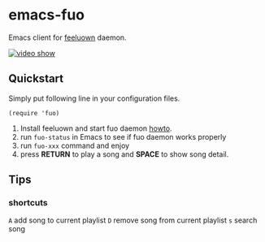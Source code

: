 # emacs-fuo
Emacs client for [feeluown](http://github.com/cosven/feeluown-core) daemon.

[![video show](http://img.youtube.com/vi/k1C0gCUiJqE/0.jpg)](https://youtu.be/k1C0gCUiJqE)

## Quickstart

Simply put following line in your configuration files.
```elisp
(require 'fuo)
```

1. Install feeluown and start fuo daemon [howto](https://github.com/cosven/feeluown-core#install).
2. run `fuo-status` in Emacs to see if fuo daemon works properly
3. run `fuo-xxx` command and enjoy
4. press **RETURN** to play a song and **SPACE** to show song detail.

## Tips

### shortcuts
`A` add song to current playlist
`D` remove song from current playlist
`s` search song
